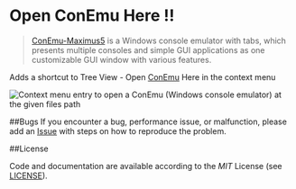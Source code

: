 # Open ConEmu Here !!

> [ConEmu-Maximus5](http://conemu.github.io/) is a Windows console emulator with tabs, which presents multiple consoles and simple GUI applications as one customizable GUI window with various features.

Adds a shortcut to Tree View - Open [ConEmu](http://conemu.github.io/) Here in the context menu

![Context menu entry to open a ConEmu (Windows console emulator)  at the given files path](https://github.com/ziyasal/atom-open-conemu-here/blob/master/screenshot-1.jpg)


##Bugs
If you encounter a bug, performance issue, or malfunction, please add an [Issue](https://github.com/ziyasal/atom-open-conemu-here/issues) with steps on how to reproduce the problem.

##License

Code and documentation are available according to the *MIT* License (see [LICENSE](https://github.com/ziyasal/atom-open-conemu-here/blob/master/LICENSE)).
